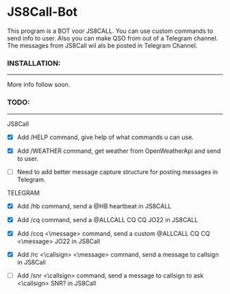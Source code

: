 # JS8Call-Bot
This program is a BOT voor JS8CALL. You can use custom commands to send info to user. Also you can make QSO from out of a Telegram channel. The messages from JS8Call wil als be posted in Telegram Channel.


### INSTALLATION:
---
More info follow soon.



### TODO:
---

JS8Call

- [x] Add /HELP command, give help of what commands u can use. 
- [x] Add /WEATHER command, get weather from OpenWeatherApi and send to user.
- [ ] Need to add better message capture structure for posting messages in Telegram.


TELEGRAM

- [x] Add /hb command, send a @HB heartbeat in JS8CALL
- [x] Add /cq command, send a @ALLCALL CQ CQ JO22 in JS8CALL
- [x] Add /ccq <\message> command, send a custom @ALLCALL CQ CQ <\message> JO22 in JS8Call
- [x] Add /rc <\callsign> <\message> command, send a message to callsign in JS8Call
- [ ] Add /snr <\callsign> command, send a message to callsign to ask <\callsign> SNR? in JS8Call


